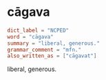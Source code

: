 # cāgava

``` toml
dict_label = "NCPED"
word = "cāgava"
summary = "liberal, generous."
grammar_comment = "mfn."
also_written_as = ["cāgavat"]
```

liberal, generous.

